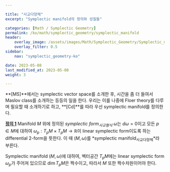 ```yaml
---

title: "사교다양체"
excerpt: "Symplectic manifold의 정의와 성질들"

categories: [Math / Symplectic Geometry]
permalink: /ko/math/symplectic_geometry/symplectic_manifold
header:
    overlay_image: /assets/images/Math/Symplectic_Geometry/Symplectic_manifold.png
    overlay_filter: 0.5
sidebar: 
    nav: "symplectic_geometry-ko"

date: 2023-05-08
last_modified_at: 2023-05-08
weight: 3

---
```


**[MS]**에서는 symplectic vector space를 소개한 후, 시간을 좀 더 들여서 Maslov class를 소개하는 등등의 일을 한다. 우리는 이를 나중에 Floer theory를 다루며 필요할 때 소개하기로 하고, **[Cd]**를 따라 우선 symplectic manifold를 정의한다.

<div class="definition" markdown="1">

<ins id="def1">**정의 1**</ins> Manifold $M$ 위에 정의된 *symplectic form<sub>사교형식</sub>* $\omega$는 $d\omega=0$이고 모든 $p\in M$에 대하여 $\omega_p:T_pM\times T_pM\rightarrow \mathbb{R}$이 linear symplectic form이도록 하는 differential $2$-form을 뜻한다. 이 때 $(M,\omega)$를 *symplectic manifold<sub>사교다양체</sub>*라 부른다. 

</div>

Symplectic manifold $(M,\omega)$에 대하여, 벡터공간 $T_pM$에는 linear symplectic form $\omega_p$가 주어져 있으므로 $\dim T_pM$은 짝수이고, 따라서 $M$ 또한 짝수차원이어야 한다. 